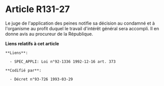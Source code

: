# Article R131-27

Le juge de l'application des peines notifie sa décision au condamné et à l'organisme au profit duquel le travail d'intérêt
général sera accompli. Il en donne avis au procureur de la République.

**Liens relatifs à cet article**

	**Liens**:

	  - SPEC_APPLI: Loi n°92-1336 1992-12-16 art. 373

	**Codifié par**:

	  - Décret n°93-726 1993-03-29
